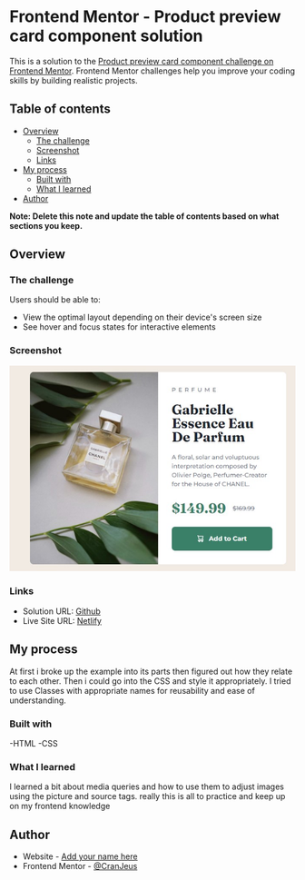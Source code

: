 # Frontend Mentor - Product preview card component solution

This is a solution to the [Product preview card component challenge on Frontend Mentor](https://www.frontendmentor.io/challenges/product-preview-card-component-GO7UmttRfa). Frontend Mentor challenges help you improve your coding skills by building realistic projects. 

## Table of contents

- [Overview](#overview)
  - [The challenge](#the-challenge)
  - [Screenshot](#screenshot)
  - [Links](#links)
- [My process](#my-process)
  - [Built with](#built-with)
  - [What I learned](#what-i-learned)
- [Author](#author)

**Note: Delete this note and update the table of contents based on what sections you keep.**

## Overview

### The challenge

Users should be able to:

- View the optimal layout depending on their device's screen size
- See hover and focus states for interactive elements

### Screenshot

![](./screenshot.jpg)
### Links

- Solution URL: [Github](https://github.com/CranJeus/product-preview-card-component-main)
- Live Site URL: [Netlify](https://splendorous-crepe-28a3bf.netlify.app/)

## My process
At first i broke up the example into its parts then figured out how they relate to each other. Then i could go into the CSS and style it appropriately. I tried to use Classes with appropriate names for reusability and ease of understanding.
### Built with

-HTML
-CSS

### What I learned

I learned a bit about media queries and how to use them to adjust images using the picture and source tags. really this is all to practice and keep up on my frontend knowledge

## Author

- Website - [Add your name here](https://www.your-site.com)
- Frontend Mentor - [@CranJeus](https://www.frontendmentor.io/profile/CranJeus)